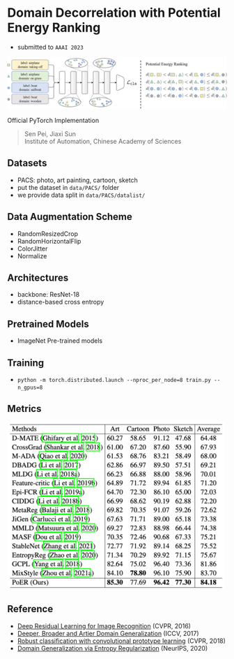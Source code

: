 # Domain Decorrelation with Potential Energy Ranking
- submitted to `AAAI 2023`

<img src="https://github.com/ForeverPs/PoER/raw/master/data/PoER.jpg" width="1000px"/>

Official PyTorch Implementation
> Sen Pei, Jiaxi Sun
> <br/> Institute of Automation, Chinese Academy of Sciences

## Datasets
- PACS: photo, art painting, cartoon, sketch
- put the dataset in `data/PACS/` folder 
- we provide data split in `data/PACS/datalist/`

## Data Augmentation Scheme
- RandomResizedCrop
- RandomHorizontalFlip
- ColorJitter
- Normalize

## Architectures
- backbone: ResNet-18
- distance-based cross entropy

## Pretrained Models
- ImageNet Pre-trained models

## Training
- `python -m torch.distributed.launch --nproc_per_node=8 train.py --n_gpus=8`

## Metrics
<img src="https://github.com/ForeverPs/PoER/raw/master/data/result.png" width="500px"/>

## Reference
- [Deep Residual Learning for Image Recognition](https://openaccess.thecvf.com/content_cvpr_2016/papers/He_Deep_Residual_Learning_CVPR_2016_paper.pdf) (CVPR, 2016)
- [Deeper, Broader and Artier Domain Generalization](https://openaccess.thecvf.com/content_iccv_2017/html/Li_Deeper_Broader_and_ICCV_2017_paper.html) (ICCV, 2017)
- [Robust classification with convolutional prototype learning](https://openaccess.thecvf.com/content_cvpr_2018/html/Yang_Robust_Classification_With_CVPR_2018_paper.html) (CVPR, 2018)
- [Domain Generalization via Entropy Regularization](https://proceedings.neurips.cc/paper/2020/hash/b98249b38337c5088bbc660d8f872d6a-Abstract.html) (NeurIPS, 2020)
